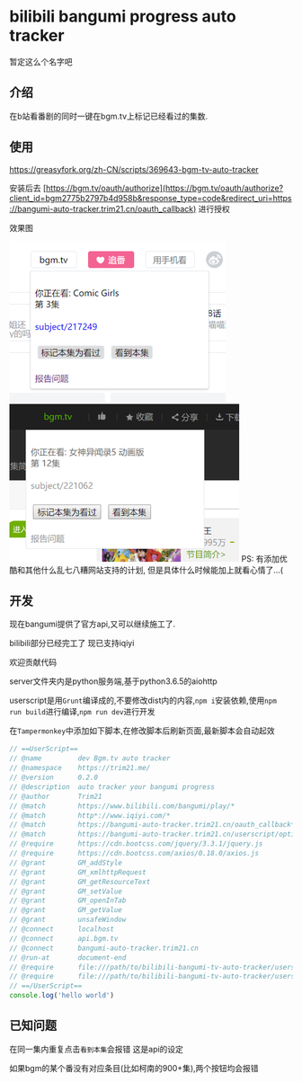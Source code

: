 # bilibili bangumi progress auto tracker

暂定这么个名字吧

## 介绍

在b站看番剧的同时一键在bgm.tv上标记已经看过的集数.


## 使用

https://greasyfork.org/zh-CN/scripts/369643-bgm-tv-auto-tracker 

安装后去 
[https://bgm.tv/oauth/authorize](https://bgm.tv/oauth/authorize?client_id=bgm2775b2797b4d958b&response_type=code&redirect_uri=https://bangumi-auto-tracker.trim21.cn/oauth_callback)
进行授权 

效果图 

![](./screenshot/bilibili.png) 
![](./screenshot/iqiyi.jpg) 
PS: 有添加优酷和其他什么乱七八糟网站支持的计划, 但是具体什么时候能加上就看心情了...(

## 开发

现在bangumi提供了官方api,又可以继续施工了.

bilibili部分已经完工了
现已支持iqiyi

欢迎贡献代码



server文件夹内是python服务端,基于python3.6.5的aiohttp

userscript是用`Grunt`编译成的,不要修改dist内的内容,`npm i`安装依赖,使用`npm run build`进行编译,`npm run dev`进行开发


在`Tampermonkey`中添加如下脚本,在修改脚本后刷新页面,最新脚本会自动起效
```javascript
// ==UserScript==
// @name         dev Bgm.tv auto tracker
// @namespace    https://trim21.me/
// @version      0.2.0
// @description  auto tracker your bangumi progress
// @author       Trim21
// @match        https://www.bilibili.com/bangumi/play/*
// @match        http*://www.iqiyi.com/*
// @match        https://bangumi-auto-tracker.trim21.cn/oauth_callback*
// @match        https://bangumi-auto-tracker.trim21.cn/userscript/options*
// @require      https://cdn.bootcss.com/jquery/3.3.1/jquery.js
// @require      https://cdn.bootcss.com/axios/0.18.0/axios.js
// @grant        GM_addStyle
// @grant        GM_xmlhttpRequest
// @grant        GM_getResourceText
// @grant        GM_setValue
// @grant        GM_openInTab
// @grant        GM_getValue
// @grant        unsafeWindow
// @connect      localhost
// @connect      api.bgm.tv
// @connect      bangumi-auto-tracker.trim21.cn
// @run-at       document-end
// @require      file:///path/to/bilibili-bangumi-tv-auto-tracker/userscript/env.js
// @require      file:///path/to/bilibili-bangumi-tv-auto-tracker/userscript/dist/latest/bgm-tv-auto-tracker.js
// ==/UserScript==
console.log('hello world')

```


## 已知问题

在同一集内重复点击`看到本集`会报错 这是api的设定

如果bgm的某个番没有对应条目(比如柯南的900+集),两个按钮均会报错

